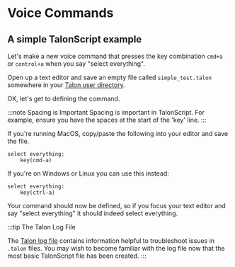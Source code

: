 # Voice Commands

## A simple TalonScript example

Let's make a new voice command that presses the key combination `cmd+a` or `control+a` when you say "select everything".

Open up a text editor and save an empty file called `simple_test.talon` somewhere in your [Talon user directory](/docs/Help/terminology.md#talon-user-directory). 

OK, let's get to defining the command. 

:::note Spacing is Important
Spacing is important in TalonScript. For example, ensure you have the spaces at the start of the 'key' line.
:::

If you're running MacOS, copy/paste the following into your editor and save the file.

```talon
select everything:
    key(cmd-a)
```

If you're on Windows or Linux you can use this instead:

```talon
select everything:
    key(ctrl-a)
```

Your command should now be defined, so if you focus your text editor and say "select everything" it should indeed select everything.

:::tip The Talon Log File

The [Talon log file](./talon-log-file.md) contains information helpful to troubleshoot issues in `.talon` files.
You may wish to become familiar with the log file now that the most basic TalonScript file has been created.
:::

